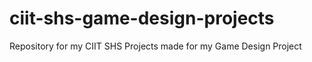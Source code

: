 # ciit-shs-game-design-projects
 Repository for my CIIT SHS Projects made for my Game Design Project
